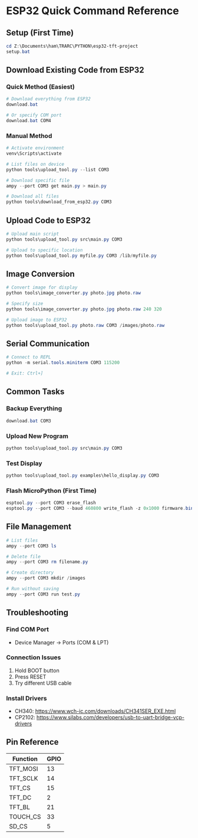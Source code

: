 # ESP32 Quick Command Reference

## Setup (First Time)

```powershell
cd Z:\Documents\ham\TRARC\PYTHON\esp32-tft-project
setup.bat
```

## Download Existing Code from ESP32

### Quick Method (Easiest)
```powershell
# Download everything from ESP32
download.bat

# Or specify COM port
download.bat COM4
```

### Manual Method
```powershell
# Activate environment
venv\Scripts\activate

# List files on device
python tools\upload_tool.py --list COM3

# Download specific file
ampy --port COM3 get main.py > main.py

# Download all files
python tools\download_from_esp32.py COM3
```

## Upload Code to ESP32

```powershell
# Upload main script
python tools\upload_tool.py src\main.py COM3

# Upload to specific location
python tools\upload_tool.py myfile.py COM3 /lib/myfile.py
```

## Image Conversion

```powershell
# Convert image for display
python tools\image_converter.py photo.jpg photo.raw

# Specify size
python tools\image_converter.py photo.jpg photo.raw 240 320

# Upload image to ESP32
python tools\upload_tool.py photo.raw COM3 /images/photo.raw
```

## Serial Communication

```powershell
# Connect to REPL
python -m serial.tools.miniterm COM3 115200

# Exit: Ctrl+]
```

## Common Tasks

### Backup Everything
```powershell
download.bat COM3
```

### Upload New Program
```powershell
python tools\upload_tool.py src\main.py COM3
```

### Test Display
```powershell
python tools\upload_tool.py examples\hello_display.py COM3
```

### Flash MicroPython (First Time)
```powershell
esptool.py --port COM3 erase_flash
esptool.py --port COM3 --baud 460800 write_flash -z 0x1000 firmware.bin
```

## File Management

```powershell
# List files
ampy --port COM3 ls

# Delete file
ampy --port COM3 rm filename.py

# Create directory
ampy --port COM3 mkdir /images

# Run without saving
ampy --port COM3 run test.py
```

## Troubleshooting

### Find COM Port
- Device Manager → Ports (COM & LPT)

### Connection Issues
1. Hold BOOT button
2. Press RESET
3. Try different USB cable

### Install Drivers
- CH340: https://www.wch-ic.com/downloads/CH341SER_EXE.html
- CP2102: https://www.silabs.com/developers/usb-to-uart-bridge-vcp-drivers

## Pin Reference

| Function | GPIO |
|----------|------|
| TFT_MOSI | 13   |
| TFT_SCLK | 14   |
| TFT_CS   | 15   |
| TFT_DC   | 2    |
| TFT_BL   | 21   |
| TOUCH_CS | 33   |
| SD_CS    | 5    |
